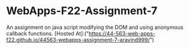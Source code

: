 # WebApps-F22-Assignment-7
An assignment on java script modifying the DOM and using anonymous callback functions.
[Hosted At]:("https://44-563-web-apps-f22.github.io/44563-webapps-assignment-7-aravind999/")
